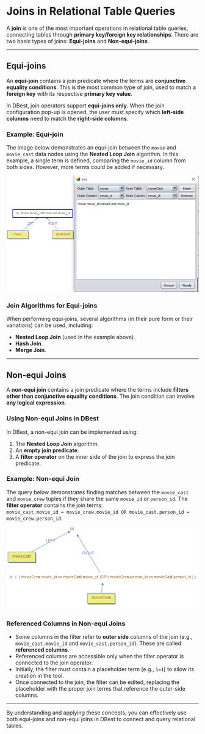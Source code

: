# Joins in Relational Table Queries

A **join** is one of the most important operations in relational table queries, connecting tables through **primary key/foreign key relationships**. There are two basic types of joins: **Equi-joins** and **Non-equi-joins**.

---

## **Equi-joins**

An **equi-join** contains a join predicate where the terms are **conjunctive equality conditions**. This is the most common type of join, used to match a **foreign key** with its respective **primary key value**. 

In DBest, join operators support **equi-joins only**. When the join configuration pop-up is opened, the user must specify which **left-side columns** need to match the **right-side columns**.

### **Example: Equi-join**

The image below demonstrates an equi-join between the `movie` and `movie_cast` data nodes using the **Nested Loop Join** algorithm. In this example, a single term is defined, comparing the `movie_id` column from both sides. However, more terms could be added if necessary.

![Equi-join Example](assets/images/equi-join.png)

### **Join Algorithms for Equi-joins**
When performing equi-joins, several algorithms (in their pure form or their variations) can be used, including:
- **Nested Loop Join** (used in the example above).
- **Hash Join**.
- **Merge Join**.

---

## **Non-equi Joins**

A **non-equi join** contains a join predicate where the terms include **filters other than conjunctive equality conditions**. The join condition can involve **any logical expression**.

### **Using Non-equi Joins in DBest**
In DBest, a non-equi join can be implemented using:
1. The **Nested Loop Join** algorithm.
2. An **empty join predicate**.
3. A **filter operator** on the inner side of the join to express the join predicate.

### **Example: Non-equi Join**

The query below demonstrates finding matches between the `movie_cast` and `movie_crew` tuples if they share the same `movie_id` or `person_id`. The **filter operator** contains the join terms:  
`movie_cast.movie_id = movie_crew.movie_id OR movie_cast.person_id = movie_crew.person_id`.

![Non-equi Join Example](assets/images/non-equi-join.png)

### **Referenced Columns in Non-equi Joins**
- Some columns in the filter refer to **outer side** columns of the join (e.g., `movie_cast.movie_id` and `movie_cast.person_id`). These are called **referenced columns**.
- Referenced columns are accessible only when the filter operator is connected to the join operator.
- Initially, the filter must contain a placeholder term (e.g., `1=1`) to allow its creation in the tool.
- Once connected to the join, the filter can be edited, replacing the placeholder with the proper join terms that reference the outer-side columns.

---

By understanding and applying these concepts, you can effectively use both equi-joins and non-equi joins in DBest to connect and query relational tables.
